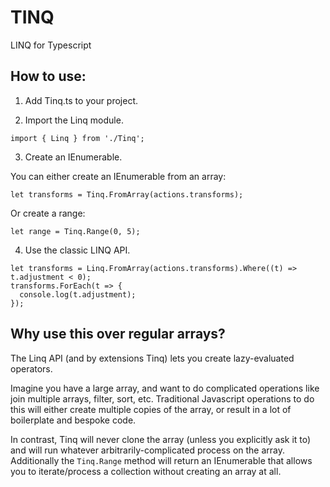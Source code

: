 # TINQ
LINQ for Typescript

## How to use:

1. Add Tinq.ts to your project.

2. Import the Linq module.
```
import { Linq } from './Tinq';
```

3. Create an IEnumerable.

You can either create an IEnumerable from an array:
```
let transforms = Tinq.FromArray(actions.transforms);
```

Or create a range:
```
let range = Tinq.Range(0, 5);
```

4. Use the classic LINQ API.
```
let transforms = Linq.FromArray(actions.transforms).Where((t) => t.adjustment < 0);
transforms.ForEach(t => {
  console.log(t.adjustment);
});
```

## Why use this over regular arrays?

The Linq API (and by extensions Tinq) lets you create lazy-evaluated operators. 

Imagine you have a large array, and want to do complicated operations like join multiple arrays, filter, sort, etc. 
Traditional Javascript operations to do this will either create multiple copies of the array, or result in a lot of boilerplate and bespoke code.

In contrast, Tinq will never clone the array (unless you explicitly ask it to) and will run whatever arbitrarily-complicated process on the array. 
Additionally the `Tinq.Range` method will return an IEnumerable that allows you to iterate/process a collection without creating an array at all.
